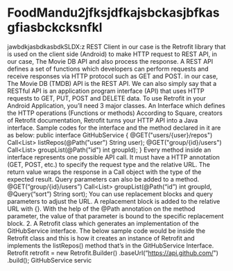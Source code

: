 # FoodMandu2jfksjdfkajsbckasjbfkasgfiasbckcksnfkl
jawbdkjasbdkasbdkSLDX:z
REST Client in our case is the Retrofit library that is used on the client side (Android) to make HTTP request to REST API, in our case, The Movie DB API and also process the response.
A REST API defines a set of functions which developers can perform requests and receive responses via HTTP protocol such as GET and POST. in our case, The Movie DB (TMDB) API is the REST API.
We can also simply say that a RESTful API is an application program interface (API) that uses HTTP requests to GET, PUT, POST and DELETE data.
To use Retrofit in your Android Application, you’ll need 3 major classes.
An Interface which defines the HTTP operations (Functions or methods)
According to Square, creators of Retrofit documentation, Retrofit turns your HTTP API into a Java interface. Sample codes for the interface and the method declared in it are as below:
public interface GitHubService {
@GET("users/{user}/repos")
Call<List<Repo>> listRepos(@Path("user") String user);
@GET("group/{id}/users")
Call<List<User>> groupList(@Path("id") int groupId);
}
Every method inside an interface represents one possible API call. It must have a HTTP annotation (GET, POST, etc.) to specify the request type and the relative URL. The return value wraps the response in a Call object with the type of the expected result.
Query parameters can also be added to a method.
@GET(“group/{id}/users”)
Call<List<User>> groupList(@Path(“id”) int groupId, @Query(“sort”) String sort);
You can use replacement blocks and query parameters to adjust the URL. A replacement block is added to the relative URL with {}. With the help of the @Path annotation on the method parameter, the value of that parameter is bound to the specific replacement block.
2. A Retrofit class which generates an implementation of the GitHubService interface. The below sample code would be inside the Retrofit class and this is how it creates an instance of Retrofit and implements the listRepos() method that’s in the GitHubService Interface.
Retrofit retrofit = new Retrofit.Builder()
.baseUrl(“https://api.github.com/")
.build();
GitHubService servic

